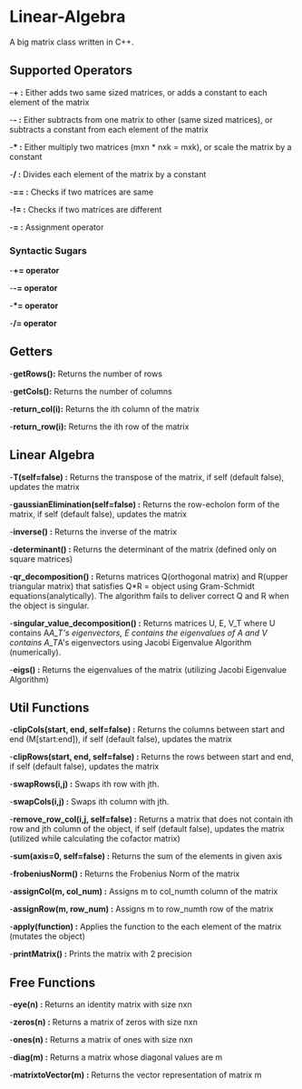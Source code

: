 # Linear-Algebra
A big matrix class written in C++.


## Supported Operators

-**+ :** Either adds two same sized matrices, or adds a constant to each element of the matrix

-**- :** Either subtracts from one matrix to other (same sized matrices), or subtracts a constant from each element of the matrix

-**\* :** Either multiply two matrices (mxn * nxk = mxk), or scale the matrix by a constant

-**/ :** Divides each element of the matrix by a constant

-**== :** Checks if two matrices are same

-**!= :** Checks if two matrices are different

-**= :** Assignment operator


### Syntactic Sugars

-**+= operator**

-**-= operator**

-**\*= operator**

-**/= operator**


## Getters

-**getRows():** Returns the number of rows

-**getCols():** Returns the number of columns

-**return_col(i):** Returns the ith column of the matrix

-**return_row(i):** Returns the ith row of the matrix


## Linear Algebra

-**T(self=false) :** Returns the transpose of the matrix, if self (default false), updates the matrix

-**gaussianElimination(self=false) :** Returns the row-echolon form of the matrix, if self (default false), updates the matrix

-**inverse() :** Returns the inverse of the matrix

-**determinant() :** Returns the determinant of the matrix (defined only on square matrices)

-**qr_decomposition() :** Returns matrices Q(orthogonal matrix) and R(upper triangular matrix) that satisfies Q*R = object using Gram-Schmidt equations(analytically). The algorithm fails to deliver correct Q and R when the object is singular.

-**singular_value_decomposition() :** Returns matrices U, E, V_T where U contains A*A_T's eigenvectors, E contains the eigenvalues of A and  V contains A_T*A's eigenvectors using Jacobi Eigenvalue Algorithm (numerically).

-**eigs() :** Returns the eigenvalues of the matrix (utilizing Jacobi Eigenvalue Algorithm)


## Util Functions

-**clipCols(start, end, self=false) :** Returns the columns between start and end (M[start:end]), if self (default false), updates the matrix

-**clipRows(start, end, self=false) :** Returns the rows between start and end, if self (default false), updates the matrix

-**swapRows(i,j) :** Swaps ith row with jth.

-**swapCols(i,j) :** Swaps ith column with jth.

-**remove_row_col(i,j, self=false) :** Returns a matrix that does not contain ith row and jth column of the object, if self (default false), updates the matrix (utilized while calculating the cofactor matrix)

-**sum(axis=0, self=false) :** Returns the sum of the elements in given axis

-**frobeniusNorm() :** Returns the Frobenius Norm of the matrix

-**assignCol(m, col_num) :** Assigns m to col_numth column of the matrix

-**assignRow(m, row_num) :** Assigns m to row_numth row of the matrix

-**apply(function) :** Applies the function to the each element of the matrix (mutates the object)

-**printMatrix() :** Prints the matrix with 2 precision


## Free Functions

-**eye(n) :** Returns an identity matrix with size nxn

-**zeros(n) :** Returns a matrix of zeros with size nxn

-**ones(n) :** Returns a matrix of ones with size nxn

-**diag(m) :** Returns a matrix whose diagonal values are m

-**matrixtoVector(m) :** Returns the vector representation of matrix m

